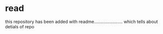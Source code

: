 read
====

this repository has been added with readme....................... which tells about detials of repo

